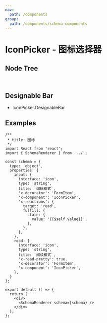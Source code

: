 ```yaml
---
nav:
  path: /components
group:
  path: /components/schema-components
---
```


# IconPicker - 图标选择器

## Node Tree

<pre lang="tsx">
<IconPicker/>
</pre>

## Designable Bar

- IconPicker.DesignableBar

## Examples

```tsx
/**
 * title: 图标
 */
import React from 'react';
import { SchemaRenderer } from '../';

const schema = {
  type: 'object',
  properties: {
    input: {
      interface: 'icon',
      type: 'string',
      title: `编辑模式`,
      'x-decorator': 'FormItem',
      'x-component': 'IconPicker',
      'x-reactions': {
        target: 'read',
        fulfill: {
          state: {
            value: '{{$self.value}}',
          },
        },
      },
    },
    read: {
      interface: 'icon',
      type: 'string',
      title: `阅读模式`,
      'x-read-pretty': true,
      'x-decorator': 'FormItem',
      'x-component': 'IconPicker',
    },
  }
};

export default () => {
  return (
    <div>
      <SchemaRenderer schema={schema} />
    </div>
  );
};
```
